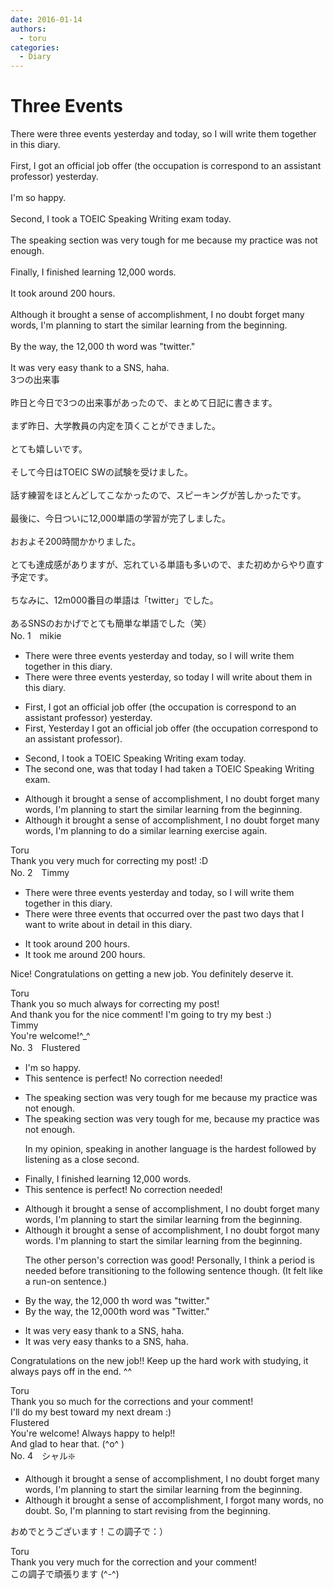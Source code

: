 ```yaml
---
date: 2016-01-14
authors:
  - toru
categories:
  - Diary
---
```


<h1 id="subject_show">Three Events</h1>
<div class="date" hidden>Jan 14, 2016 18:56</div>
<div id="post"><div id="body_show_ori">
There were three events yesterday and today, so I will write them together in this diary.<br/><br/>First, I got an official job offer (the occupation is correspond to an assistant professor) yesterday.<br/><br/>I'm so happy.<br/><br/>Second, I took a TOEIC Speaking Writing exam today.<br/><br/>The speaking section was very tough for me because my practice was not enough.<br/><br/>Finally, I finished learning 12,000 words.<br/><br/>It took around 200 hours.<br/><br/>Although it brought a sense of accomplishment, I no doubt forget many words, I'm planning to start the similar learning from the beginning.<br/><br/>By the way, the 12,000 th word was "twitter."<br/><br/>It was very easy thank to a SNS, haha.
</div></div>

<!-- more -->

<div id="post_ja"><div id="body_show_mo">
3つの出来事<br/><br/>昨日と今日で3つの出来事があったので、まとめて日記に書きます。<br/><br/>まず昨日、大学教員の内定を頂くことができました。<br/><br/>とても嬉しいです。<br/><br/>そして今日はTOEIC SWの試験を受けました。<br/><br/>話す練習をほとんどしてこなかったので、スピーキングが苦しかったです。<br/><br/>最後に、今日ついに12,000単語の学習が完了しました。<br/><br/>おおよそ200時間かかりました。<br/><br/>とても達成感がありますが、忘れている単語も多いので、また初めからやり直す予定です。<br/><br/>ちなみに、12m000番目の単語は「twitter」でした。<br/><br/>あるSNSのおかげでとても簡単な単語でした（笑）
</div></div>
<div id="block"><div class="first_name"> No. 1　<span class="just_name">mikie</span></div><div id="block2">
<ul class="correction_field">
<li class="incorrect">There were three events yesterday and today, so I will write them together in this diary.</li>
<li class="corrected correct">
There were three events yesterday, so today<span class="sline"> </span> I will write about them in this diary.
</li>
</ul>
<ul class="correction_field">
<li class="incorrect">First, I got an official job offer (the occupation is correspond to an assistant professor) yesterday.</li>
<li class="corrected correct">
First, Yesterday I got an official job offer (the occupation correspond to an assistant professor).
</li>
</ul>
<ul class="correction_field">
<li class="incorrect">Second, I took a TOEIC Speaking Writing exam today.</li>
<li class="corrected correct">
The second one, was that today I had taken a TOEIC Speaking Writing exam.
</li>
</ul>
<ul class="correction_field">
<li class="incorrect">Although it brought a sense of accomplishment, I no doubt forget many words, I'm planning to start the similar learning from the beginning.</li>
<li class="corrected correct">
Although it brought a sense of accomplishment, I no doubt forget many words, I'm planning to do a similar learning exercise again.
</li>
</ul>
</div><div class="name"><span class="just_name">Toru</span><br>
Thank you very much for correcting my post! :D
</div>
</div>
<div id="block"><div class="first_name"> No. 2　<span class="just_name">Timmy</span></div><div id="block2">
<ul class="correction_field">
<li class="incorrect">There were three events yesterday and today, so I will write them together in this diary.</li>
<li class="corrected correct">
There were three events <span class="f_blue">that occurred over the past two days</span> <span class="f_blue">that</span> I <span class="f_blue">want</span> to write about <span class="f_blue">in detail</span> in this diary.
</li>
</ul>
<ul class="correction_field">
<li class="incorrect">It took around 200 hours.</li>
<li class="corrected correct">
It took <span class="f_blue">me</span> around 200 hours.
</li>
</ul>
<p class="comment_small">
 Nice! Congratulations on getting a new job. You definitely deserve it.
</p>

</div><div class="name"><span class="just_name">Toru</span><br>
Thank you so much always for correcting my post!<br/>And thank you for the nice comment! I'm going to try my best :)
</div>
<div class="name"><span class="just_name">Timmy</span><br>
You're welcome!^_^
</div>
</div>
<div id="block"><div class="first_name"> No. 3　<span class="just_name">Flustered</span></div><div id="block2">
<ul class="correction_field">
<li class="incorrect">I'm so happy.</li>
<li class="corrected perfect">This sentence is perfect! No correction needed!</li>
</ul>
<ul class="correction_field">
<li class="incorrect">The speaking section was very tough for me because my practice was not enough.</li>
<li class="corrected correct">
The speaking section was very tough for me<span class="f_red">,</span> because my<span class="f_red"> </span>practice was not enough.
<p class="correction_comment">In my opinion, speaking in another language is the hardest followed by listening as a close second.</p>
</li>
</ul>
<ul class="correction_field">
<li class="incorrect">Finally, I finished learning 12,000 words.</li>
<li class="corrected perfect">This sentence is perfect! No correction needed!</li>
</ul>
<ul class="correction_field">
<li class="incorrect">Although it brought a sense of accomplishment, I no doubt forget many words, I'm planning to start the similar learning from the beginning.</li>
<li class="corrected correct">
Although it brought a sense of accomplishment, I no doubt forg<span class="f_red">o</span>t many words<span class="f_red">.</span> I'm planning to start the similar learning from the beginning.
<p class="correction_comment">The other person's correction was good! Personally, I think a period is needed before transitioning to the following sentence though. (It felt like a run-on sentence.)</p>
</li>
</ul>
<ul class="correction_field">
<li class="incorrect">By the way, the 12,000 th word was "twitter."</li>
<li class="corrected correct">
By the way, the 12,000th word was "<span class="f_red">T</span>witter."
</li>
</ul>
<ul class="correction_field">
<li class="incorrect">It was very easy thank to a SNS, haha.</li>
<li class="corrected correct">
It was very easy thank<span class="f_red">s</span> to a SNS, haha.
</li>
</ul>
<p class="comment_small">
 Congratulations on the new job!! Keep up the hard work with studying, it always pays off in the end. ^^
</p>

</div><div class="name"><span class="just_name">Toru</span><br>
Thank you so much for the corrections and your comment! <br/>I'll do my best toward my next dream :)
</div>
<div class="name"><span class="just_name">Flustered</span><br>
You're welcome! Always happy to help!!<br/>And glad to hear that. (^o^ )
</div>
</div>
<div id="block"><div class="first_name"> No. 4　<span class="just_name">シャル❇️</span></div><div id="block2">
<ul class="correction_field">
<li class="incorrect">Although it brought a sense of accomplishment, I no doubt forget many words, I'm planning to start the similar learning from the beginning.</li>
<li class="corrected correct">
Although it brought a sense of accomplishment, I forgot many words, no doubt. So, I'm planning to start revising from the beginning.
</li>
</ul>
<p class="comment_small">
 おめでとうございます！この調子で：）
</p>

</div><div class="name"><span class="just_name">Toru</span><br>
Thank you very much for the correction and your comment!<br/>この調子で頑張ります (^-^)
</div>
</div>

